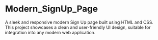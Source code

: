 # Modern_SignUp_Page
A sleek and responsive modern Sign Up page built using HTML and CSS. This project showcases a clean and user-friendly UI design, suitable for integration into any modern web application.
